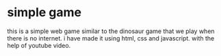 # simple game
 this is a simple web game similar to the dinosaur game that we play when there is no internet.
i have made it using html, css and javascript. with the help of youtube video.